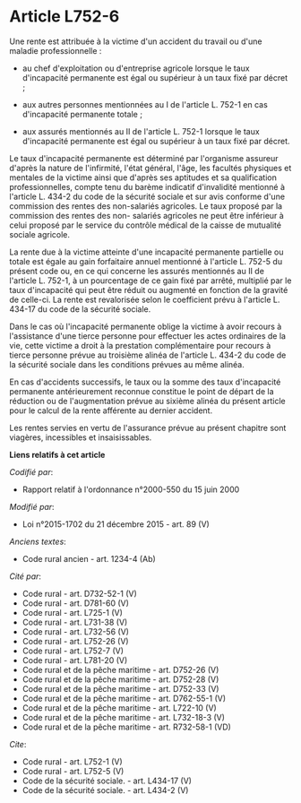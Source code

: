 # Article L752-6

Une rente est attribuée à la victime d'un accident du travail ou d'une maladie professionnelle :

- au chef d'exploitation ou d'entreprise agricole lorsque le taux d'incapacité permanente est égal ou supérieur à un taux
fixé par décret ;

- aux autres personnes mentionnées au I de l'article L. 752-1 en cas d'incapacité permanente totale ;

- aux assurés mentionnés au II de l'article L. 752-1 lorsque le taux d'incapacité permanente est égal ou supérieur à un taux
fixé par décret. 

Le taux d'incapacité permanente est déterminé par l'organisme assureur d'après la nature de l'infirmité, l'état général,
l'âge, les facultés physiques et mentales de la victime ainsi que d'après ses aptitudes et sa qualification professionnelles,
compte tenu du barème indicatif d'invalidité mentionné à l'article L. 434-2 du code de la sécurité sociale et sur avis
conforme d'une commission des rentes des non-salariés agricoles. Le taux proposé par la commission des rentes des non-
salariés agricoles ne peut être inférieur à celui proposé par le service du contrôle médical de la caisse de mutualité
sociale agricole. 

La rente due à la victime atteinte d'une incapacité permanente partielle ou totale est égale au gain forfaitaire annuel
mentionné à l'article L. 752-5 du présent code ou, en ce qui concerne les assurés mentionnés au II de l'article L. 752-1, à
un pourcentage de ce gain fixé par arrêté, multiplié par le taux d'incapacité qui peut être réduit ou augmenté en fonction de
la gravité de celle-ci. La rente est revalorisée selon le coefficient prévu à l'article L. 434-17 du code de la sécurité
sociale. 

Dans le cas où l'incapacité permanente oblige la victime à avoir recours à l'assistance d'une tierce personne pour effectuer
les actes ordinaires de la vie, cette victime a droit à la prestation complémentaire pour recours à tierce personne prévue au
troisième alinéa de l'article L. 434-2 du code de la sécurité sociale dans les conditions prévues au même alinéa. 

En cas d'accidents successifs, le taux ou la somme des taux d'incapacité permanente antérieurement reconnue constitue le
point de départ de la réduction ou de l'augmentation prévue au sixième alinéa du présent article pour le calcul de la rente
afférente au dernier accident. 

Les rentes servies en vertu de l'assurance prévue au présent chapitre sont viagères, incessibles et insaisissables.

**Liens relatifs à cet article**

_Codifié par_:

  - Rapport relatif à l'ordonnance n°2000-550 du 15 juin 2000

_Modifié par_:

  - Loi n°2015-1702 du 21 décembre 2015 - art. 89 (V)

_Anciens textes_:

  - Code rural ancien - art. 1234-4 (Ab)

_Cité par_:

  - Code rural - art. D732-52-1 (V)
  - Code rural - art. D781-60 (V)
  - Code rural - art. L725-1 (V)
  - Code rural - art. L731-38 (V)
  - Code rural - art. L732-56 (V)
  - Code rural - art. L752-26 (V)
  - Code rural - art. L752-7 (V)
  - Code rural - art. L781-20 (V)
  - Code rural et de la pêche maritime - art. D752-26 (V)
  - Code rural et de la pêche maritime - art. D752-28 (V)
  - Code rural et de la pêche maritime - art. D752-33 (V)
  - Code rural et de la pêche maritime - art. D762-55-1 (V)
  - Code rural et de la pêche maritime - art. L722-10 (V)
  - Code rural et de la pêche maritime - art. L732-18-3 (V)
  - Code rural et de la pêche maritime - art. R732-58-1 (VD)

_Cite_:

  - Code rural - art. L752-1 (V)
  - Code rural - art. L752-5 (V)
  - Code de la sécurité sociale. - art. L434-17 (V)
  - Code de la sécurité sociale. - art. L434-2 (V)
